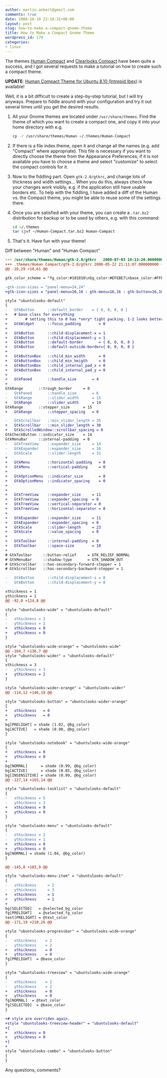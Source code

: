 ```yaml
---
author: martin.ankerl@gmail.com
comments: true
date: 2008-10-10 22:18:31+00:00
layout: post
slug: how-to-make-a-compact-gnome-theme
title: How to Make a Compact Gnome Theme
wordpress_id: 179
categories:
- linux
---
```


The themes [Human Compact](/2008/05/13/human-compact-gnome-theme/) and [Clearlooks Compact](/2007/11/04/clearlooks-compact-gnome-theme/) have been quite a success, and I got several requests to make a tutorial on how to create such a compact theme.

**UPDATE**: [Human Compact Theme for Ubuntu 8.10 (Intrepid Ibex)](/2008/11/04/human-compact-themes-for-ubuntu-810/) is available!

Well, it is a bit difficult to create a step-by-step tutorial, but I will try anyways. Prepare to fiddle around with your configuration and try it out several times until you get the desired results.


1. All your Gnome themes are located under `/usr/share/themes`. Find the theme of which you want to create a compact one, and copy it into your home directory with e.g.
   ```bash
   cp -r /usr/share/themes/Human ~/.themes/Human-Compact
   ```

1. If there is a file index.theme, open it and change all the names (e.g. add "Compact" where appropriate). This file is necessary if you want to directly choose the theme from the Appearance Preferences; if it is not available you have to choose a theme and select "customize" to select the compact controls for it.

1. Now to the fiddling part. Open `gtk-2.0/gtkrc`, and change lots of thickness and width settings... When you do this, always check how your changes work visibly, e.g. if the application still have usable borders etc. To help with the fiddling, I have added a diff of the Human vs. the Compact theme, you might be able to reuse some of the settings there.

1. Once you are satisfied with your theme, you can create a `.tar.bz2` distribution for backup or to be used by others, e.g. with this command:
   ```bash
   cd ~/.themes
   tar cjvf ~/Human-Compact.tar.bz2 Human-Compact
   ```

1. That's it. Have fun with your theme!

Diff between "Human" and "Human Compact"


```patch
--- /usr/share/themes/Human/gtk-2.0/gtkrc	2008-07-03 18:13:20.000000000 +0200
+++ .themes/Human Compact/gtk-2.0/gtkrc	2008-05-22 21:11:07.000000000 +0200
@@ -10,29 +10,61 @@

gtk_color_scheme = "fg_color:#101010\nbg_color:#EFEBE7\nbase_color:#FFF\ntext_color:#000\nselected_bg_color:#FFD799\nselected_fg_color:#000\ntooltip_bg_color:#F5F5B5\ntooltip_fg_color:#000\norange_color:#FF6D0C\nmetacity_frame_color:#CC863E\nextra_view_widgets_color:#F5C07F"

-gtk-icon-sizes = "panel-menu=24,24"
+gtk-icon-sizes = "panel-menu=16,16 : gtk-menu=16,16 : gtk-button=16,16 : gtk-small-toolbar=16,16 : gtk-large-toolbar=16,16 : gtk-dialog=32,32 : gtk-dnd=32,32"

style "ubuntulooks-default"
{
-	GtkButton      ::default_border    = { 0, 0, 0, 0 }
+	# base class for everything
+        # setting this to 0 has *very* tight packing. 1-2 looks better.
+	GtkWidget      ::focus_padding        = 0
+
+	GtkButton      ::child-displacement-x = 1
+	GtkButton      ::child-displacement-y = 1
+	GtkButton      ::default-border       = { 0, 0, 0, 0 }
+	GtkButton      ::default-outside-border={ 0, 0, 0, 0 }
+
+	GtkButtonBox   ::child_min_width      = 0
+	GtkButtonBox   ::child_min_heigth     = 0
+	GtkButtonBox   ::child_internal_pad_x = 0
+	GtkButtonBox   ::child_internal_pad_y = 0
+
+	GtkPaned       ::handle_size       = 4
+
GtkRange       ::trough_border     = 0
-	GtkPaned       ::handle_size       = 6
-	GtkRange       ::slider_width      = 15
+	GtkRange       ::slider_width      = 14
GtkRange       ::stepper_size      = 15
+	GtkRange       ::stepper_spacing   = 0

-	GtkScrollbar   ::min_slider_length = 35
+	GtkScrollbar   ::min_slider_length = 30
+	GtkScrolledWindow::scrollbar_spacing = 0
GtkCheckButton ::indicator_size    = 14
GtkMenuBar     ::internal-padding  = 0
-	GtkTreeView    ::expander_size     = 14
-	GtkExpander    ::expander_size     = 16
-	GtkScale       ::slider-length     = 31
+
+	GtkMenu        ::horizontal-padding   = 0
+	GtkMenu        ::vertical-padding     = 0
+
+	GtkOptionMenu  ::indicator_size       = 0
+	GtkOptionMenu  ::indicator_spacing    = 0
+
+
+	GtkTreeView    ::expander_size     = 11
+	GtkTreeView    ::expander_spacing  = 0
+	GtkTreeView    ::vertical-separator = 0
+	GtkTreeView    ::horizontal-separator = 0
+
+	GtkExpander    ::expander_size     = 11
+	GtkExpander    ::expander_spacing  = 0
+	GtkScale       ::slider-length     = 23
+	GtkScale       ::value_spacing     = 0
+
+	GtkToolbar     ::internal-padding  = 0
+	GtkToolbar     ::space-size        = 10
+
# GtkToolbar     ::button-relief     = GTK_RELIEF_NORMAL
# GtkMenuBar     ::shadow-type       = GTK_SHADOW_OUT
# GtkScrollbar   ::has-secondary-forward-stepper = 1
# GtkScrollbar   ::has-secondary-backward-stepper = 1

-	GtkButton      ::child-displacement-x = 0
-	GtkButton      ::child-displacement-y = 0

xthickness = 1
ythickness = 1
@@ -92,8 +124,8 @@

style "ubuntulooks-wide" = "ubuntulooks-default"
{
-	xthickness = 2
-	ythickness = 2
+	xthickness = 0
+	ythickness = 0
}

style "ubuntulooks-wide-orange" = "ubuntulooks-wide"
@@ -104,7 +136,7 @@
style "ubuntulooks-wider" = "ubuntulooks-default"
{
xthickness = 3
-	ythickness = 3
+	ythickness = 2
}

style "ubuntulooks-wider-orange" = "ubuntulooks-wider"
@@ -114,12 +146,18 @@

style "ubuntulooks-button" = "ubuntulooks-wider-orange"
{
+	xthickness   = 0
+	ythickness   = 0
+
bg[PRELIGHT] = shade (1.02, @bg_color)
bg[ACTIVE]   = shade (0.90, @bg_color)
}

style "ubuntulooks-notebook" = "ubuntulooks-wide-orange"
{
+	xthickness = 0
+	ythickness = 0
+
bg[NORMAL]      = shade (0.99, @bg_color)
bg[ACTIVE]      = shade (0.85, @bg_color)
bg[INSENSITIVE] = shade (0.99, @bg_color)
@@ -127,14 +165,14 @@

style "ubuntulooks-tasklist" = "ubuntulooks-default"
{
-	xthickness = 5
-	ythickness = 3
+	xthickness = 0
+	ythickness = 0
}

style "ubuntulooks-menu" = "ubuntulooks-default"
{
-	xthickness = 2
-	ythickness = 1
+	xthickness = 0
+	ythickness = 0
bg[NORMAL] = shade (1.04, @bg_color)
}

@@ -145,8 +183,9 @@

style "ubuntulooks-menu-item" = "ubuntulooks-default"
{
-	xthickness     = 2
-	ythickness     = 3
+	xthickness     = 1
+	ythickness     = 1
+
bg[SELECTED]   = @selected_bg_color
fg[PRELIGHT]   = @selected_fg_color
text[PRELIGHT] = @text_color
@@ -171,19 +210,26 @@

style "ubuntulooks-progressbar" = "ubuntulooks-wide-orange"
{
-	xthickness    = 2
-	ythickness    = 2
+	xthickness    = 0
+	ythickness    = 0
fg[PRELIGHT]  = @base_color
}

style "ubuntulooks-treeview" = "ubuntulooks-wide-orange"
{
-	xthickness    = 2
-	ythickness    = 2
+	xthickness    = 0
+	ythickness    = 0
fg[NORMAL]  = @text_color
fg[SELECTED]  = @base_color
}

+# style are overriden again.
+style "ubuntulooks-treeview-header" = "ubuntulooks-default"
+{
+	xthickness = 0
+	ythickness = 0
+}
+
style "ubuntulooks-combo" = "ubuntulooks-button"
{
}
```
    
Any questions, comments?
